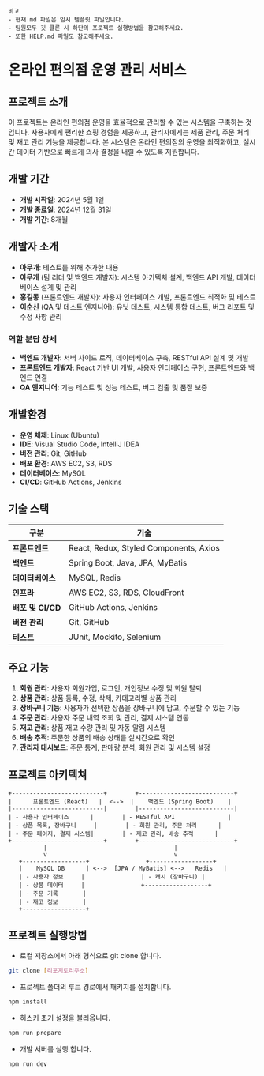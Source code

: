 ```
비고
- 현재 md 파일은 임시 템플릿 파일입니다.
- 팀원모두 깃 클론 시 하단의 프로젝트 실행방법을 참고해주세요.
- 또한 HELP.md 파일도 참고해주세요.

```

# 온라인 편의점 운영 관리 서비스

## 프로젝트 소개

이 프로젝트는 온라인 편의점 운영을 효율적으로 관리할 수 있는 시스템을 구축하는 것입니다. 사용자에게 편리한 쇼핑 경험을 제공하고, 관리자에게는 제품 관리, 주문 처리 및 재고 관리 기능을 제공합니다. 본 시스템은 온라인 편의점의 운영을 최적화하고, 실시간 데이터 기반으로 빠르게 의사 결정을 내릴 수 있도록 지원합니다.

## 개발 기간

- **개발 시작일**: 2024년 5월 1일
- **개발 종료일**: 2024년 12월 31일
- **개발 기간**: 8개월

## 개발자 소개

- **아무개**: 테스트를 위해 추가한 내용
- **아무개** (팀 리더 및 백엔드 개발자): 시스템 아키텍처 설계, 백엔드 API 개발, 데이터베이스 설계 및 관리
- **홍길동** (프론트엔드 개발자): 사용자 인터페이스 개발, 프론트엔드 최적화 및 테스트
- **이순신** (QA 및 테스트 엔지니어): 유닛 테스트, 시스템 통합 테스트, 버그 리포트 및 수정 사항 관리

### 역할 분담 상세

- **백엔드 개발자**: 서버 사이드 로직, 데이터베이스 구축, RESTful API 설계 및 개발
- **프론트엔드 개발자**: React 기반 UI 개발, 사용자 인터페이스 구현, 프론트엔드와 백엔드 연결
- **QA 엔지니어**: 기능 테스트 및 성능 테스트, 버그 검출 및 품질 보증

## 개발환경

- **운영 체제**: Linux (Ubuntu)
- **IDE**: Visual Studio Code, IntelliJ IDEA
- **버전 관리**: Git, GitHub
- **배포 환경**: AWS EC2, S3, RDS
- **데이터베이스**: MySQL
- **CI/CD**: GitHub Actions, Jenkins

## 기술 스택

| 구분              | 기술                                   |
| ----------------- | -------------------------------------- |
| **프론트엔드**    | React, Redux, Styled Components, Axios |
| **백엔드**        | Spring Boot, Java, JPA, MyBatis        |
| **데이터베이스**  | MySQL, Redis                           |
| **인프라**        | AWS EC2, S3, RDS, CloudFront           |
| **배포 및 CI/CD** | GitHub Actions, Jenkins                |
| **버전 관리**     | Git, GitHub                            |
| **테스트**        | JUnit, Mockito, Selenium               |

## 주요 기능

1. **회원 관리**: 사용자 회원가입, 로그인, 개인정보 수정 및 회원 탈퇴
2. **상품 관리**: 상품 등록, 수정, 삭제, 카테고리별 상품 관리
3. **장바구니 기능**: 사용자가 선택한 상품을 장바구니에 담고, 주문할 수 있는 기능
4. **주문 관리**: 사용자 주문 내역 조회 및 관리, 결제 시스템 연동
5. **재고 관리**: 상품 재고 수량 관리 및 자동 알림 시스템
6. **배송 추적**: 주문한 상품의 배송 상태를 실시간으로 확인
7. **관리자 대시보드**: 주문 통계, 판매량 분석, 회원 관리 및 시스템 설정

## 프로젝트 아키텍쳐

```plaintext
+--------------------------+        +---------------------------+
|      프론트엔드 (React)   |  <-->  |    백엔드 (Spring Boot)    |
|--------------------------|        |---------------------------|
| - 사용자 인터페이스      |        | - RESTful API               |
| - 상품 목록, 장바구니     |        | - 회원 관리, 주문 처리      |
| - 주문 페이지, 결제 시스템|        | - 재고 관리, 배송 추적      |
+--------------------------+        +---------------------------+
          |                                    |
          v                                    v
   +------------------+                +------------------+
   |    MySQL DB      | <-->  [JPA / MyBatis] <-->   Redis   |
   | - 사용자 정보     |                | - 캐시 (장바구니) |
   | - 상품 데이터     |                +------------------+
   | - 주문 기록       |
   | - 재고 정보       |
   +------------------+
```

## 프로젝트 실행방법

- 로컬 저장소에서 아래 형식으로 git clone 합니다.

```bash
git clone [리포지토리주소]
```

- 프로젝트 폴더의 루트 경로에서 패키지를 설치합니다.

```bash
npm install
```

- 허스키 초기 설정을 불러옵니다.

```bash
npm run prepare
```

- 개발 서버를 실행 합니다.

```bash
npm run dev
```

